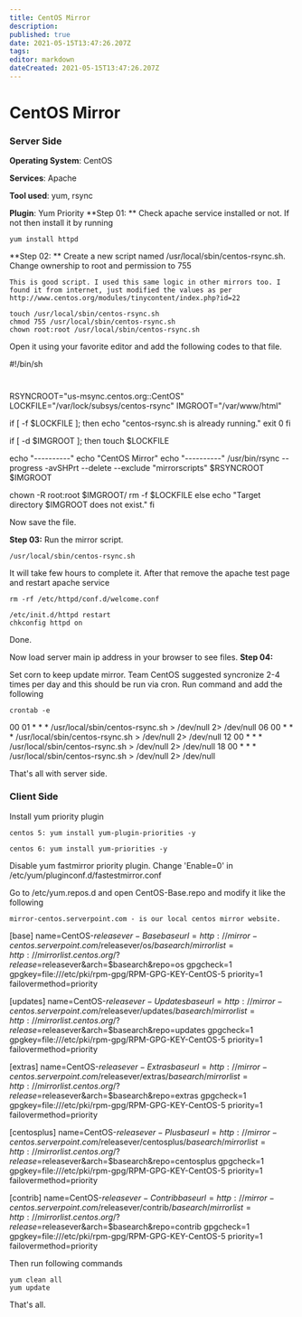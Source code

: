```yaml
---
title: CentOS Mirror 
description: 
published: true
date: 2021-05-15T13:47:26.207Z
tags: 
editor: markdown
dateCreated: 2021-05-15T13:47:26.207Z
---
```


# CentOS Mirror 
### Server Side

**Operating System**: CentOS

**Services**: Apache

**Tool used**: yum, rsync

**Plugin**: Yum Priority
**Step 01:
**
Check apache service installed or not. If not then install it by running 

    yum install httpd

**Step 02:
**
Create a new script named /usr/local/sbin/centos-rsync.sh. Change ownership to root and permission to 755

    This is good script. I used this same logic in other mirrors too. I found it from internet, just modified the values as per http://www.centos.org/modules/tinycontent/index.php?id=22

    touch /usr/local/sbin/centos-rsync.sh
    chmod 755 /usr/local/sbin/centos-rsync.sh
    chown root:root /usr/local/sbin/centos-rsync.sh

Open it using your favorite editor and add the following codes to that file. 

#!/bin/sh
#
RSYNCROOT="us-msync.centos.org::CentOS"
LOCKFILE="/var/lock/subsys/centos-rsync"
IMGROOT="/var/www/html"

if [ -f $LOCKFILE ]; then
echo "centos-rsync.sh is already running."
exit 0
fi

if [ -d $IMGROOT ]; then
touch $LOCKFILE

echo "----------"
echo "CentOS Mirror"
echo "----------"
/usr/bin/rsync --progress -avSHPrt --delete --exclude "mirrorscripts" $RSYNCROOT $IMGROOT

chown -R root:root $IMGROOT/
rm -f $LOCKFILE
else
echo "Target directory $IMGROOT does not exist."
fi

Now save the file.

**Step 03:**
Run the mirror script.

    /usr/local/sbin/centos-rsync.sh

It will take few hours to complete it. After that remove the apache test page and  restart apache service

    rm -rf /etc/httpd/conf.d/welcome.conf

    /etc/init.d/httpd restart
    chkconfig httpd on

Done.

Now load server main ip address in your browser to see files. 
**Step 04:**

Set corn to keep update mirror. Team CentOS suggested syncronize 2-4 times per day and this should be run via cron. Run command and add the following

    crontab -e

00 01 * * * /usr/local/sbin/centos-rsync.sh > /dev/null 2> /dev/null
06 00 * * * /usr/local/sbin/centos-rsync.sh > /dev/null 2> /dev/null
12 00 * * * /usr/local/sbin/centos-rsync.sh > /dev/null 2> /dev/null
18 00 * * * /usr/local/sbin/centos-rsync.sh > /dev/null 2> /dev/null


That's all with server side. 

### Client Side

Install yum priority plugin 

    centos 5: yum install yum-plugin-priorities -y

    centos 6: yum install yum-priorities -y

Disable yum fastmirror priority plugin. Change 'Enable=0' in /etc/yum/pluginconf.d/fastestmirror.conf

Go to /etc/yum.repos.d and open CentOS-Base.repo and modify it like the following

    mirror-centos.serverpoint.com - is our local centos mirror website.

[base]
name=CentOS-$releasever - Base
baseurl=http://mirror-centos.serverpoint.com/$releasever/os/$basearch/
mirrorlist=http://mirrorlist.centos.org/?release=$releasever&arch=$basearch&repo=os
gpgcheck=1
gpgkey=file:///etc/pki/rpm-gpg/RPM-GPG-KEY-CentOS-5
priority=1
failovermethod=priority

[updates]
name=CentOS-$releasever - Updates
baseurl=http://mirror-centos.serverpoint.com/$releasever/updates/$basearch/
mirrorlist=http://mirrorlist.centos.org/?release=$releasever&arch=$basearch&repo=updates
gpgcheck=1
gpgkey=file:///etc/pki/rpm-gpg/RPM-GPG-KEY-CentOS-5
priority=1
failovermethod=priority

[extras]
name=CentOS-$releasever - Extras
baseurl=http://mirror-centos.serverpoint.com/$releasever/extras/$basearch/
mirrorlist=http://mirrorlist.centos.org/?release=$releasever&arch=$basearch&repo=extras
gpgcheck=1
gpgkey=file:///etc/pki/rpm-gpg/RPM-GPG-KEY-CentOS-5
priority=1
failovermethod=priority

[centosplus]
name=CentOS-$releasever - Plus
baseurl=http://mirror-centos.serverpoint.com/$releasever/centosplus/$basearch/
mirrorlist=http://mirrorlist.centos.org/?release=$releasever&arch=$basearch&repo=centosplus
gpgcheck=1
gpgkey=file:///etc/pki/rpm-gpg/RPM-GPG-KEY-CentOS-5
priority=1
failovermethod=priority

[contrib]
name=CentOS-$releasever - Contrib
baseurl=http://mirror-centos.serverpoint.com/$releasever/contrib/$basearch/
mirrorlist=http://mirrorlist.centos.org/?release=$releasever&arch=$basearch&repo=contrib
gpgcheck=1
gpgkey=file:///etc/pki/rpm-gpg/RPM-GPG-KEY-CentOS-5
priority=1
failovermethod=priority

Then run following commands

    yum clean all
    yum update

That's all.